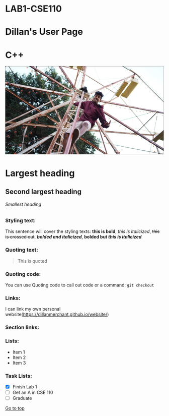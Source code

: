 # LAB1-CSE110
# Dillan's User Page
# C++

![](./picture/Slide3.jpg)

# Largest heading
## Second largest heading
###### Smallest heading

### Styling text:
This sentence will cover the styling texts: **this is bold**, *this is italicized*, ~~this is crossed out~~, ***bolded and italicized***, **bolded but _this is italicized_**

### Quoting text: 
> This is quoted

### Quoting code:
You can use Quoting code to call out code or a command: `git checkout`

### Links: 
I can link my own personal website(https://dillanmerchant.github.io/website/)

### Section links: 

### Lists: 
- Item 1 
- Item 2 
- Item 3

### Task Lists: 
- [x] Finish Lab 1 
- [ ] Get an A in CSE 110 
- [ ] Graduate

[Go to top](#LAB1-CSE110)
